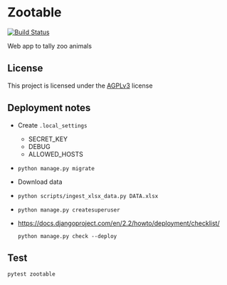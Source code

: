 # Zootable

[![Build Status](https://travis-ci.org/falkben/zootable.svg?branch=master)](https://travis-ci.org/falkben/zootable)

Web app to tally zoo animals

## License

This project is licensed under the [AGPLv3](http://www.gnu.org/licenses/agpl-3.0.html) license

## Deployment notes

- Create `.local_settings`

  - SECRET_KEY
  - DEBUG
  - ALLOWED_HOSTS

- `python manage.py migrate`

- Download data

- `python scripts/ingest_xlsx_data.py DATA.xlsx`

- `python manage.py createsuperuser`

- https://docs.djangoproject.com/en/2.2/howto/deployment/checklist/

  `python manage.py check --deploy`

## Test

`pytest zootable`

